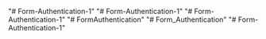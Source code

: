 "# Form-Authentication-1" 
"# Form-Authentication-1" 
"# Form-Authentication-1" 
"# FormAuthentication" 
"# Form_Authentication" 
"# Form-Authentication-1" 
